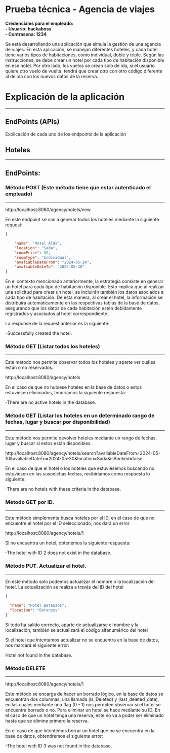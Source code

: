 # Prueba técnica - Agencia de viajes

**Credenciales para el empleado:**<br>
**- Usuario: hackaboss**<br>
**- Contrasena: 1234**

Se está desarrollando una aplicación que simula la gestión de una agencia de viajes. En esta aplicación, se manejan diferentes hoteles, y cada hotel tiene varios tipos de habitaciones, como individual, doble y triple. Según las instrucciones, se debe crear un hotel por cada tipo de habitación disponible en ese hotel. Por otro lado, los vuelos se crean solo de ida, si el usuario quiere otro vuelo de vuelta, tendrá que crear otro con otro código diferente al de ida con los nuevos datos de la reserva.

# Explicación de la aplicación
***
## EndPoints (APIs)

Explicación de cada uno de los endpoints de la aplicación

## Hoteles
****
## EndPoints:

### Método POST (Este método tiene que estar autenticado el empleado)
***

http://localhost:8080/agency/hotels/new

En este endpoint se van a generar todos los hoteles mediante la siguiente request:

```json
{

    "name": "Hotel Alda",
    "location": "Sada",
    "roomPrice": 80,
    "roomType": "Individual",
    "avaliableDateFrom": "2024-05-24",
    "avaliableDateTo": "2024-05-30"
}

```
En el contexto mencionado anteriormente, la estrategia consiste en generar un hotel para cada tipo de habitación disponible. Esto implica que al realizar una solicitud para crear un hotel, se incluirán también los datos asociados a cada tipo de habitación. De esta manera, al crear el hotel, la información se distribuirá automáticamente en las respectivas tablas de la base de datos, asegurando que los datos de cada habitación estén debidamente registrados y asociados al hotel correspondiente.

La response de la request anterior es la siguiente:

-Successfully created the hotel.

### Método GET (Listar todos los hoteles)
***

Este método nos permite observar todos los hoteles y aparte ver cuáles están o no reservados.

http://localhost:8080/agency/hotels

En el caso de que no hubiese hoteles en la base de datos o estos estuviesen eliminados, tendríamos la siguiente respuesta:

-There are no active hotels in the database.

### Método GET (Listar los hoteles en un determinado rango de fechas, lugar y buscar por disponibilidad)
***

Este método nos permite devolver hoteles mediante un rango de fechas, lugar y buscar si estos están disponibles.

http://localhost:8080/agency/hotels/search?avaliableDateFrom=2024-05-10&avaliableDateTo=2024-05-30&location=Sada&isBooked=false

En el caso de que el hotel o los hoteles que estuviésemos buscando no estuviesen en las susodichas fechas, recibiríamos como respuesta lo siguiente:

-There are no hotels with these criteria in the database.

### Método GET por ID.
***

Este método simplemente busca hoteles por el ID, en el caso de que no encuentre el hotel por el ID seleccionado, nos dará un error 

http://localhost:8080/agency/hotels/1

Si no encuentra un hotel, obtenemos la siguiente respuesta:

-The hotel with ID 2 does not exist in the database.

### Método PUT. Actualizar el hotel.
***

En este método solo podemos actualizar el nombre o la localización del hotel. La actualización se realiza a través del ID del hotel

```json
{

  "name": "Hotel Betanzos",
  "location": "Betanzos"
}

```

Si todo ha salido correcto, aparte de actualizarse el nombre y la localización, también se actualizará el código alfanumérico del hotel

Si el hotel que intentamos actualizar no se encuentra en la base de datos, nos marcará el siguiente error:

Hotel not found in the database.

### Método DELETE
***

http://localhost:8080/agency/hotels/1

Este método se encarga de hacer un borrado lógico, en la base de datos se encuentran dos columnas, una llamada (is_Deleted) y (last_deleted_date), en las cuales mediante una flag (0 - 1) nos permiten observar si el hotel se encuentra borrado o no. Para eliminar un hotel se hace mediante su ID. En el caso de que un hotel tenga una reserva, este no va a poder ser eliminado hasta que se elimine primero la reserva.

En el caso de que intentemos borrar un hotel que no se encuentra en la base de datos, obtendremos el siguiente error:

-The hotel with ID 3 was not found in the database.
